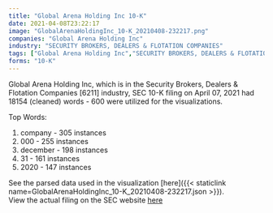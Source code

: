```yaml
---
title: "Global Arena Holding Inc 10-K"
date: 2021-04-08T23:22:17
image: "GlobalArenaHoldingInc_10-K_20210408-232217.png"
companies: "Global Arena Holding Inc"
industry: "SECURITY BROKERS, DEALERS & FLOTATION COMPANIES"
tags: ["Global Arena Holding Inc","SECURITY BROKERS, DEALERS & FLOTATION COMPANIES","04-07-2021","10-K"]
forms: "10-K"
---
```

Global Arena Holding Inc, which is in the Security Brokers, Dealers & Flotation Companies [6211] industry, SEC 10-K filing on April 07, 2021 had 18154 (cleaned) words - 600 were utilized for the visualizations.

Top Words:
1. company - 305 instances
2. 000 - 255 instances
3. december - 198 instances
4. 31 - 161 instances
5. 2020 - 147 instances


See the parsed data used in the visualization [here]({{< staticlink name=GlobalArenaHoldingInc_10-K_20210408-232217.json >}}).  
View the actual filing on the SEC website [here](https://www.sec.gov/Archives/edgar/data/1138724/0001014897-21-000009.txt)